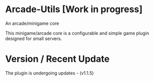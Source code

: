 # Arcade-Utils [Work in progress]
An arcade/minigame core

This minigame/arcade core is a configurable and simple game plugin designed for small servers.

# Version / Recent Update
The plugin is undergoing updates - (v1.1.5)
